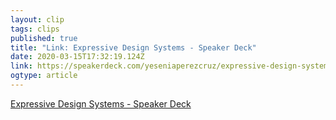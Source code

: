 ```yaml
---
layout: clip 
tags: clips 
published: true 
title: "Link: Expressive Design Systems - Speaker Deck" 
date: 2020-03-15T17:32:19.124Z 
link: https://speakerdeck.com/yeseniaperezcruz/expressive-design-systems 
ogtype: article 
---
```

[Expressive Design Systems - Speaker Deck](https://speakerdeck.com/yeseniaperezcruz/expressive-design-systems) 
